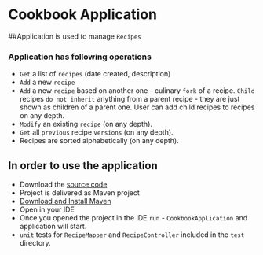 # Cookbook Application

##Application is used to manage `Recipes`
### Application has following operations

- `Get` a list of `recipes` (date created, description)
- `Add` a new `recipe`
- `Add` a new `recipe` based on another one - culinary `fork` of a recipe. `Child` recipes `do not inherit` anything from a parent recipe - they are just shown as children of a parent one. User can add child recipes to recipes on any depth.
- `Modify` an existing `recipe` (on any depth).
- `Get` all `previous` recipe `versions` (on any depth).
- Recipes are sorted alphabetically (on any depth).

## In order to use the application
- Download the [source code](https://github.com/Likh-Alex/Cookbook)
- Project is delivered as Maven project
- [Download and Install Maven](https://maven.apache.org/install.html)
- Open in your IDE
- Once you opened the project in the IDE `run` - `CookbookApplication` and application will start.
- `unit` tests for `RecipeMapper` and `RecipeController` included in the `test` directory. 
